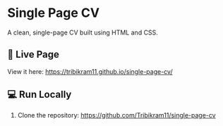 # Single Page CV

A clean, single-page CV built using HTML and CSS.

## 🚀 Live Page
View it here: https://tribikram11.github.io/single-page-cv/

## 💻 Run Locally
1. Clone the repository:
    https://github.com/Tribikram11/single-page-cv
